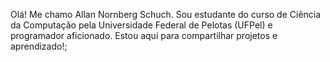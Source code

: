 Olá! Me chamo Allan Nornberg Schuch. Sou estudante do curso de Ciência da Computação pela Universidade Federal de Pelotas (UFPel) e programador aficionado. Estou aqui para compartilhar projetos e aprendizado!;

